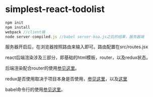 # simplest-react-todolist


```javascript
npm init
npm install 
webpack //client端
node server-compiled.js //babel server-koa.js之后的结果，服务器端
```

服务器开启后，在浏览器按照路由来输入即可。路由配置在src/routes.jsx

react后端渲染涉及三部分，即基础的html模板，router，以及redux状态。

后端渲染配合router的使用[参见这里](https://github.com/reactjs/react-router-tutorial/tree/master/lessons/13-server-rendering)。

redux是否使用取决于项目本身是否使用，[参见这里](http://cn.redux.js.org/docs/recipes/ServerRendering.html)，以及[这里](http://taobaofed.org/blog/2016/08/18/react-redux-connect/)

babel命令行的使用[参见这里](https://babeljs.io/docs/usage/cli/)。


